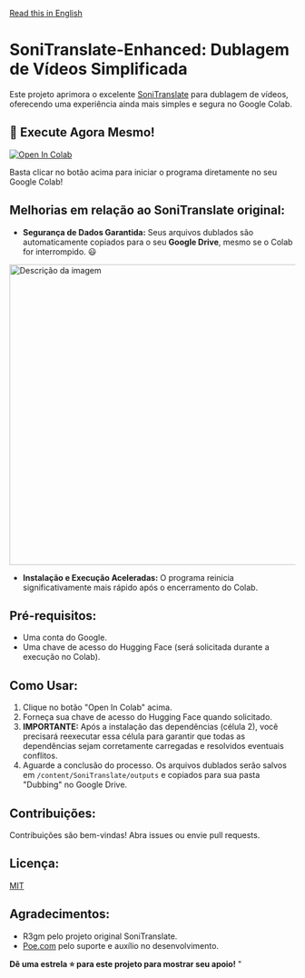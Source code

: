 [Read this in English](https://github.com/ssousa455/SoniTranslate-Enhanced/blob/main/README-en.md)
# SoniTranslate-Enhanced: Dublagem de Vídeos Simplificada

Este projeto aprimora o excelente [SoniTranslate](https://github.com/R3gm/SoniTranslate) para dublagem de vídeos, oferecendo uma experiência ainda mais simples e segura no Google Colab.

## 🚀 Execute Agora Mesmo!

[![Open In Colab](https://colab.research.google.com/assets/colab-badge.svg)](https://colab.research.google.com/github/ssousa455/SoniTranslate-Enhanced/blob/main/SoniTranslate-Enhanced.ipynb)


Basta clicar no botão acima para iniciar o programa diretamente no seu Google Colab!

## Melhorias em relação ao SoniTranslate original:

* **Segurança de Dados Garantida:**  Seus arquivos dublados são automaticamente copiados para o seu **Google Drive**, mesmo se o Colab for interrompido. :smiley:
<img src="https://img001.prntscr.com/file/img001/wtC-KY3aRKaQ_wPmzQRzKg.png" width="950" height="529" alt="Descrição da imagem">

* **Instalação e Execução Aceleradas:**  O programa reinicia significativamente mais rápido após o encerramento do Colab.


## Pré-requisitos:

* Uma conta do Google.
* Uma chave de acesso do Hugging Face (será solicitada durante a execução no Colab).


## Como Usar:

1. Clique no botão "Open In Colab" acima.
2. Forneça sua chave de acesso do Hugging Face quando solicitado.
3. **IMPORTANTE:** Após a instalação das dependências (célula 2), você precisará reexecutar essa célula para garantir que todas as dependências sejam corretamente carregadas e resolvidos eventuais conflitos.
4. Aguarde a conclusão do processo.  Os arquivos dublados serão salvos em `/content/SoniTranslate/outputs` e copiados para sua pasta "Dubbing" no Google Drive.


## Contribuições:

Contribuições são bem-vindas! Abra issues ou envie pull requests.

## Licença:

[MIT](https://opensource.org/licenses/MIT)

## Agradecimentos:

* R3gm pelo projeto original SoniTranslate.
* [Poe.com](https://poe.com/) pelo suporte e auxílio no desenvolvimento.

**Dê uma estrela ⭐ para este projeto para mostrar seu apoio!**
"
